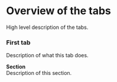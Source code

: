 # Overview of the tabs

<p>
High level description of the tabs.
</p>
<h3>First tab</h3>
	<p>
	Description of what this tab does.
	</p>
	<p><b>Section</b>
	<br />
	Description of this section.
	</p>
